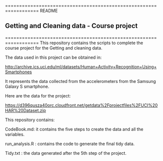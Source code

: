 ==================================================================
README
## Getting and Cleaning data - Course project
==================================================================
 This repository contains the scripts to complete the course project for the Getting and cleaning data.

The data used in this project can be obtained in:

http://archive.ics.uci.edu/ml/datasets/Human+Activity+Recognition+Using+Smartphones 

It represents the data collected from the accelerometers from the Samsung Galaxy S smartphone.

Here are the data for the project: 

https://d396qusza40orc.cloudfront.net/getdata%2Fprojectfiles%2FUCI%20HAR%20Dataset.zip 

This repository contains:


CodeBook.md: it contains the five steps to create the data and all the variables.

run_analysis.R :  contains the code to generate the final tidy data. 

Tidy.txt : the data generated after the 5th step of the project.